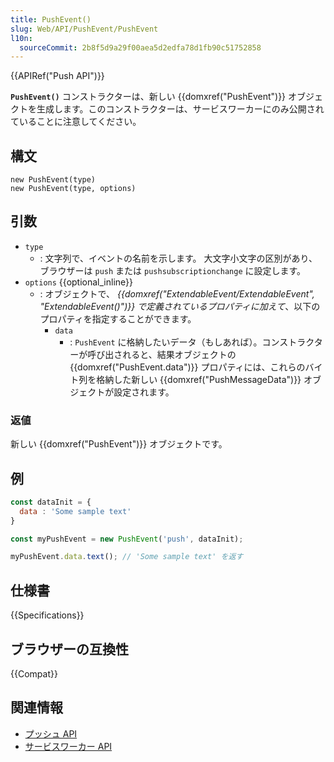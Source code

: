 ```yaml
---
title: PushEvent()
slug: Web/API/PushEvent/PushEvent
l10n:
  sourceCommit: 2b8f5d9a29f00aea5d2edfa78d1fb90c51752858
---
```


{{APIRef("Push API")}}

**`PushEvent()`** コンストラクターは、新しい {{domxref("PushEvent")}} オブジェクトを生成します。このコンストラクターは、サービスワーカーにのみ公開されていることに注意してください。

## 構文

```js-nolint
new PushEvent(type)
new PushEvent(type, options)
```

## 引数

- `type`
  - : 文字列で、イベントの名前を示します。
    大文字小文字の区別があり、ブラウザーは `push` または `pushsubscriptionchange` に設定します。
- `options` {{optional_inline}}
  - : オブジェクトで、 _{{domxref("ExtendableEvent/ExtendableEvent", "ExtendableEvent()")}} で定義されているプロパティに加えて_、以下のプロパティを指定することができます。
    - `data`
      - : `PushEvent` に格納したいデータ（もしあれば）。コンストラクターが呼び出されると、結果オブジェクトの {{domxref("PushEvent.data")}} プロパティには、これらのバイト列を格納した新しい {{domxref("PushMessageData")}} オブジェクトが設定されます。

### 返値

新しい {{domxref("PushEvent")}} オブジェクトです。

## 例

```js
const dataInit = {
  data : 'Some sample text'
}

const myPushEvent = new PushEvent('push', dataInit);

myPushEvent.data.text(); // 'Some sample text' を返す
```

## 仕様書

{{Specifications}}

## ブラウザーの互換性

{{Compat}}

## 関連情報

- [プッシュ API](/ja/docs/Web/API/Push_API)
- [サービスワーカー API](/ja/docs/Web/API/Service_Worker_API)
